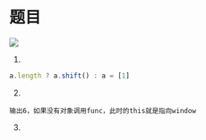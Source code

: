 # 题目

![](https://github.com/Krryxa/WORK-LEARNING/tree/master/images/test.png)

1. 
```javascript
a.length ? a.shift() : a = [1]
```

2. 
``` 
输出6，如果没有对象调用func，此时的this就是指向window
```

3. 
